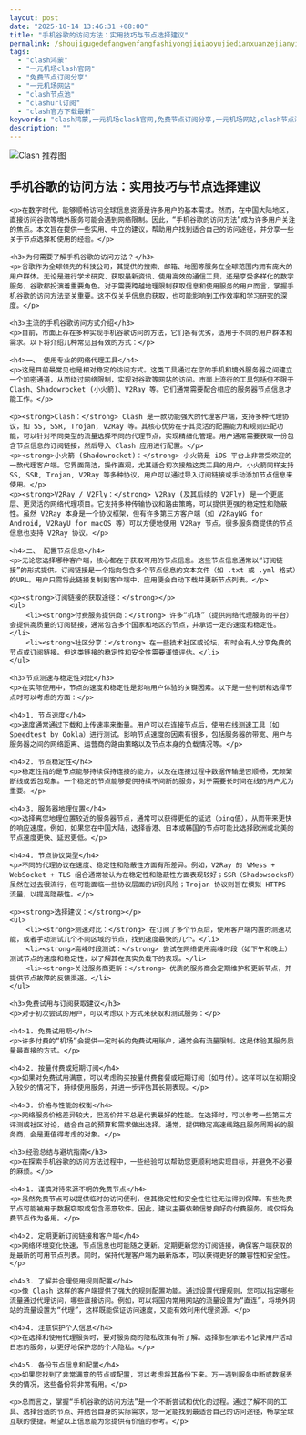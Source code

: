 ```yaml
---
layout: post
date: "2025-10-14 13:46:31 +08:00"
title: "手机谷歌的访问方法：实用技巧与节点选择建议"
permalink: /shoujigugedefangwenfangfashiyongjiqiaoyujiedianxuanzejianyi/
tags:
  - "clash鸿蒙"
  - "一元机场clash官网"
  - "免费节点订阅分享"
  - "一元机场网站"
  - "clash节点池"
  - "clashurl订阅"
  - "clash官方下载最新"
keywords: "clash鸿蒙,一元机场clash官网,免费节点订阅分享,一元机场网站,clash节点池,clashurl订阅,clash官方下载最新"
description: ""
---
```


![Clash 推荐图](https://clashjd.github.io/assets/img/稳定订阅机场推荐.png)

## 手机谷歌的访问方法：实用技巧与节点选择建议


    <p>在数字时代，能够顺畅访问全球信息资源是许多用户的基本需求。然而，在中国大陆地区，直接访问谷歌等境外服务可能会遇到网络限制。因此，“手机谷歌的访问方法”成为许多用户关注的焦点。本文旨在提供一些实用、中立的建议，帮助用户找到适合自己的访问途径，并分享一些关于节点选择和使用的经验。</p>

    <h3>为何需要了解手机谷歌的访问方法？</h3>
    <p>谷歌作为全球领先的科技公司，其提供的搜索、邮箱、地图等服务在全球范围内拥有庞大的用户群体。无论是进行学术研究、获取最新资讯、使用高效的通信工具，还是享受多样化的数字服务，谷歌都扮演着重要角色。对于需要跨越地理限制获取信息和使用服务的用户而言，掌握手机谷歌的访问方法至关重要。这不仅关乎信息的获取，也可能影响到工作效率和学习研究的深度。</p>

    <h3>主流的手机谷歌访问方式介绍</h3>
    <p>目前，市面上存在多种实现手机谷歌访问的方法，它们各有优劣，适用于不同的用户群体和需求。以下将介绍几种常见且有效的方式：</p>

    <h4>一、 使用专业的网络代理工具</h4>
    <p>这是目前最常见也是相对稳定的访问方式。这类工具通过在您的手机和境外服务器之间建立一个加密通道，从而绕过网络限制，实现对谷歌等网站的访问。市面上流行的工具包括但不限于 Clash、Shadowrocket (小火箭)、V2Ray 等。它们通常需要配合相应的服务器节点信息才能工作。</p>

    <p><strong>Clash：</strong> Clash 是一款功能强大的代理客户端，支持多种代理协议，如 SS, SSR, Trojan, V2Ray 等。其核心优势在于其灵活的配置能力和规则匹配功能，可以针对不同类型的流量选择不同的代理节点，实现精细化管理。用户通常需要获取一份包含节点信息的订阅链接，然后导入 Clash 应用进行配置。</p>
    <p><strong>小火箭 (Shadowrocket)：</strong> 小火箭是 iOS 平台上非常受欢迎的一款代理客户端。它界面简洁，操作直观，尤其适合初次接触这类工具的用户。小火箭同样支持 SS, SSR, Trojan, V2Ray 等多种协议，用户可以通过导入订阅链接或手动添加节点信息来使用。</p>
    <p><strong>V2Ray / V2Fly：</strong> V2Ray (及其后续的 V2Fly) 是一个更底层、更灵活的网络代理项目。它支持多种传输协议和路由策略，可以提供更强的稳定性和隐蔽性。虽然 V2Ray 本身是一个协议框架，但有许多第三方客户端（如 V2RayNG for Android, V2RayU for macOS 等）可以方便地使用 V2Ray 节点。很多服务商提供的节点信息也支持 V2Ray 协议。</p>

    <h4>二、 配置节点信息</h4>
    <p>无论您选择哪种客户端，核心都在于获取可用的节点信息。这些节点信息通常以“订阅链接”的形式提供。订阅链接是一个指向包含多个节点信息的文本文件（如 .txt 或 .yml 格式）的URL。用户只需将此链接复制到客户端中，应用便会自动下载并更新节点列表。</p>

    <p><strong>订阅链接的获取途径：</strong></p>
    <ul>
        <li><strong>付费服务提供商：</strong> 许多“机场”（提供网络代理服务的平台）会提供高质量的订阅链接，通常包含多个国家和地区的节点，并承诺一定的速度和稳定性。</li>
        <li><strong>社区分享：</strong> 在一些技术社区或论坛，有时会有人分享免费的节点或订阅链接。但这类链接的稳定性和安全性需要谨慎评估。</li>
    </ul>

    <h3>节点测速与稳定性对比</h3>
    <p>在实际使用中，节点的速度和稳定性是影响用户体验的关键因素。以下是一些判断和选择节点时可以考虑的方面：</p>

    <h4>1. 节点速度</h4>
    <p>速度通常通过下载和上传速率来衡量。用户可以在连接节点后，使用在线测速工具（如 Speedtest by Ookla）进行测试。影响节点速度的因素有很多，包括服务器的带宽、用户与服务器之间的网络距离、运营商的路由策略以及节点本身的负载情况等。</p>

    <h4>2. 节点稳定性</h4>
    <p>稳定性指的是节点能够持续保持连接的能力，以及在连接过程中数据传输是否顺畅，无频繁断线或丢包现象。一个稳定的节点能够提供持续不间断的服务，对于需要长时间在线的用户尤为重要。</p>

    <h4>3. 服务器地理位置</h4>
    <p>选择离您地理位置较近的服务器节点，通常可以获得更低的延迟（ping值），从而带来更快的响应速度。例如，如果您在中国大陆，选择香港、日本或韩国的节点可能比选择欧洲或北美的节点速度更快、延迟更低。</p>

    <h4>4. 节点协议类型</h4>
    <p>不同的代理协议在速度、稳定性和隐蔽性方面有所差异。例如，V2Ray 的 VMess + WebSocket + TLS 组合通常被认为在稳定性和隐蔽性方面表现较好；SSR（ShadowsocksR）虽然在过去很流行，但可能面临一些协议层面的识别风险；Trojan 协议则旨在模拟 HTTPS 流量，以提高隐蔽性。</p>

    <p><strong>选择建议：</strong></p>
    <ul>
        <li><strong>测速对比：</strong> 在订阅了多个节点后，使用客户端内置的测速功能，或者手动测试几个不同区域的节点，找到速度最快的几个。</li>
        <li><strong>高峰时段测试：</strong> 尝试在网络使用高峰时段（如下午和晚上）测试节点的速度和稳定性，以了解其在真实负载下的表现。</li>
        <li><strong>关注服务商更新：</strong> 优质的服务商会定期维护和更新节点，并提供节点故障的反馈渠道。</li>
    </ul>

    <h3>免费试用与订阅获取建议</h3>
    <p>对于初次尝试的用户，可以考虑以下方式来获取和测试服务：</p>

    <h4>1. 免费试用期</h4>
    <p>许多付费的“机场”会提供一定时长的免费试用账户，通常会有流量限制。这是体验其服务质量最直接的方式。</p>

    <h4>2. 按量付费或短期订阅</h4>
    <p>如果对免费试用满意，可以考虑购买按量付费套餐或短期订阅（如月付）。这样可以在初期投入较少的情况下，持续使用服务，并进一步评估其长期表现。</p>

    <h4>3. 价格与性能的权衡</h4>
    <p>网络服务价格差异较大，但高价并不总是代表最好的性能。在选择时，可以参考一些第三方评测或社区讨论，结合自己的预算和需求做出选择。通常，提供稳定高速线路且服务周期长的服务商，会是更值得考虑的对象。</p>

    <h3>经验总结与避坑指南</h3>
    <p>在探索手机谷歌的访问方法过程中，一些经验可以帮助您更顺利地实现目标，并避免不必要的麻烦。</p>

    <h4>1. 谨慎对待来源不明的免费节点</h4>
    <p>虽然免费节点可以提供临时的访问便利，但其稳定性和安全性往往无法得到保障。有些免费节点可能被用于数据窃取或包含恶意软件。因此，建议主要依赖信誉良好的付费服务，或仅将免费节点作为备用。</p>

    <h4>2. 定期更新订阅链接和客户端</h4>
    <p>网络环境变化快速，节点信息也可能随之更新。定期更新您的订阅链接，确保客户端获取的是最新的可用节点列表。同时，保持代理客户端为最新版本，可以获得更好的兼容性和安全性。</p>

    <h4>3. 了解并合理使用规则配置</h4>
    <p>像 Clash 这样的客户端提供了强大的规则配置功能。通过设置代理规则，您可以指定哪些流量通过代理访问，哪些直接访问。例如，可以将国内常用网站的流量设置为“直连”，将境外网站的流量设置为“代理”，这样既能保证访问速度，又能有效利用代理资源。</p>

    <h4>4. 注意保护个人信息</h4>
    <p>在选择和使用代理服务时，要对服务商的隐私政策有所了解。选择那些承诺不记录用户活动日志的服务，以更好地保护您的个人隐私。</p>

    <h4>5. 备份节点信息和配置</h4>
    <p>如果您找到了非常满意的节点或配置，可以考虑将其备份下来。万一遇到服务中断或数据丢失的情况，这些备份将非常有用。</p>

    <p>总而言之，掌握“手机谷歌的访问方法”是一个不断尝试和优化的过程。通过了解不同的工具、选择合适的节点、并结合自身的实际需求，您一定能找到最适合自己的访问途径，畅享全球互联的便捷。希望以上信息能为您提供有价值的参考。</p>